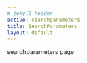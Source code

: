 ```yaml
---
# jekyll header
active: searchparameters
title: SearchParameters
layout: default
---
```


   searchparameters page
